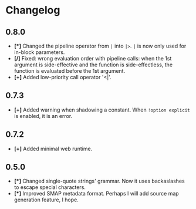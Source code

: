 Changelog
=================
0.8.0
-----------------
- **[*]** Changed the pipeline operator from `|` into `|>`. `|` is now only used for in-block parameters.
- **[/]** Fixed: wrong evaluation order with pipeline calls: when the 1st argument is side-effective and the function is side-effectless, the function is evaluated before the 1st argument.
- **[+]** Added low-priority call operator '<|'.

0.7.3
-----------------
- **[+]** Added warning when shadowing a constant. When `!option explicit` is enabled, it is an error.

0.7.2
-----------------
- **[+]** Added minimal web runtime.

0.5.0
-----------------

- **[*]** Changed single-quote strings' grammar. Now it uses backaslashes to escape special characters.
- **[*]** Improved SMAP metadata format. Perhaps I will add source map generation feature, I hope.